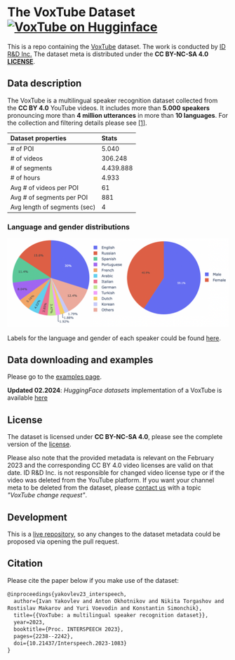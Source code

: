 # The VoxTube Dataset [![VoxTube on Hugginface](https://huggingface.co/datasets/huggingface/badges/blob/main/dataset-on-hf-xl.svg)](https://huggingface.co/datasets/voice-is-cool/voxtube)

This is a repo containing the [VoxTube](https://idrnd.github.io/VoxTube) dataset. The work is conducted by [ID R&D Inc.](https://www.idrnd.ai) The dataset meta is distributed under the **CC BY-NC-SA 4.0 [LICENSE](LICENSE)**.


## Data description

The VoxTube is a multilingual speaker recognition dataset collected from the **CC BY 4.0** YouTube videos. It includes more than **5.000 speakers** pronouncing more than **4 million utterances** in more than **10 languages**. For the collection and filtering details please see [[1]](#citation).

| Dataset properties           | Stats     |
|:-----------------------------|:----------|
| # of POI                     | 5.040     |
| # of videos                  | 306.248   |
| # of segments                | 4.439.888 |
| # of hours                   | 4.933     |
| Avg # of videos per POI      | 61        |
| Avg # of segments per POI    | 881       |
| Avg length of segments (sec) | 4         |

###  Language and gender distributions
![Distributions](./resources/img/lang_gender.png)

Labels for the language and gender of each speaker could be found [here](resources/language_gender_meta.csv).

## Data downloading and examples

Please go to the [examples page](./examples/README.md).

**Updated 02.2024**: *HuggingFace datasets* implementation of a VoxTube is available [here](https://huggingface.co/datasets/voice-is-cool/voxtube)


## License

The dataset is licensed under **CC BY-NC-SA 4.0**, please see the complete version of the [license](LICENSE).

Please also note that the provided metadata is relevant on the February 2023 and the corresponding CC BY 4.0 video licenses are valid on that date. ID R&D Inc. is not responsible for changed video license type or if the video was deleted from the YouTube platform. If you want your channel meta to be deleted from the dataset, please [contact us](https://www.idrnd.ai/contact-us) with a topic *"VoxTube change request"*.


## Development

This is a [live repository](https://github.com/IDRnD/VoxTube), so any changes to the dataset metadata could be proposed via opening the pull request.


## Citation

Please cite the paper below if you make use of the dataset:

```
@inproceedings{yakovlev23_interspeech,
  author={Ivan Yakovlev and Anton Okhotnikov and Nikita Torgashov and Rostislav Makarov and Yuri Voevodin and Konstantin Simonchik},
  title={{VoxTube: a multilingual speaker recognition dataset}},
  year=2023,
  booktitle={Proc. INTERSPEECH 2023},
  pages={2238--2242},
  doi={10.21437/Interspeech.2023-1083}
}
```
